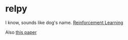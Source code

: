 # relpy
I know, sounds like dog's name.  [Reinforcement Learning](www0.cs.ucl.ac.uk/staff/d.silver/web/Teaching.html)

Also [this paper](http://www0.cs.ucl.ac.uk/staff/D.Silver/web/Applications_files/dyna2.pdf)
